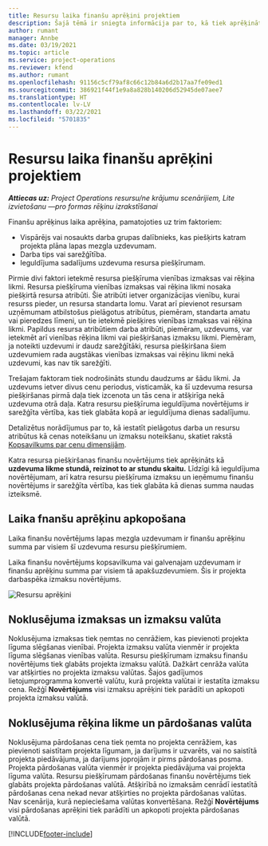 ```yaml
---
title: Resursu laika finanšu aprēķini projektiem
description: Šajā tēmā ir sniegta informācija par to, kā tiek aprēķināti laika finanšu aprēķini.
author: rumant
manager: Annbe
ms.date: 03/19/2021
ms.topic: article
ms.service: project-operations
ms.reviewer: kfend
ms.author: rumant
ms.openlocfilehash: 91156c5cf79af8c66c12b84a6d2b17aa7fe09ed1
ms.sourcegitcommit: 386921f44f1e9a8a828b140206d52945de07aee7
ms.translationtype: HT
ms.contentlocale: lv-LV
ms.lasthandoff: 03/22/2021
ms.locfileid: "5701835"
---
```

# <a name="financial-estimates-for-resource-time-on-projects"></a>Resursu laika finanšu aprēķini projektiem

_**Attiecas uz:** Project Operations resursu/ne krājumu scenārijiem, Lite izvietošanu —pro formas rēķinu izrakstīšanai_

Finanšu aprēķinus laika aprēķina, pamatojoties uz trim faktoriem: 

- Vispārējs vai nosaukts darba grupas dalībnieks, kas piešķirts katram projekta plāna lapas mezgla uzdevumam. 
- Darba tips vai sarežģītība.
- Ieguldījuma sadalījums uzdevuma resursa piešķīrumam. 

Pirmie divi faktori ietekmē resursa piešķīruma vienības izmaksas vai rēķina likmi. Resursa piešķīruma vienības izmaksas vai rēķina likmi nosaka piešķirtā resursa atribūti. Šie atribūti ietver organizācijas vienību, kurai resurss pieder, un resursa standarta lomu. Varat arī pievienot resursam uzņēmumam atbilstošus pielāgotus atribūtus, piemēram, standarta amatu vai pieredzes līmeni, un tie ietekmē piešķires vienības izmaksas vai rēķina likmi.
Papildus resursa atribūtiem darba atribūti, piemēram, uzdevums, var ietekmēt arī vienības rēķina likmi vai piešķiršanas izmaksu likmi. Piemēram, ja noteikti uzdevumi ir daudz sarežģītāki, resursa piešķiršana šiem uzdevumiem rada augstākas vienības izmaksas vai rēķinu likmi nekā uzdevumi, kas nav tik sarežģīti.   

Trešajam faktoram tiek nodrošināts stundu daudzums ar šādu likmi. Ja uzdevums ietver divus cenu periodus, visticamāk, ka šī uzdevuma resursa piešķiršanas pirmā daļa tiek izcenota un tās cena ir atšķirīga nekā uzdevuma otrā daļa. Katra resursu piešķīruma ieguldījuma novērtējums ir sarežģīta vērtība, kas tiek glabāta kopā ar ieguldījuma dienas sadalījumu.

Detalizētus norādījumus par to, kā iestatīt pielāgotus darba un resursu atribūtus kā cenas noteikšanu un izmaksu noteikšanu, skatiet rakstā [Kopsavilkums par cenu dimensijām](../pricing-costing/pricing-dimensions-overview.md).

Katra resursa piešķiršanas finanšu novērtējums tiek aprēķināts kā **uzdevuma likme stundā, reizinot to ar stundu skaitu.**  Līdzīgi kā ieguldījuma novērtējumam, arī katra resursu piešķīruma izmaksu un ieņēmumu finanšu novērtējums ir sarežģīta vērtība, kas tiek glabāta kā dienas summa naudas izteiksmē. 

## <a name="summarizing-financial-estimates-for-time"></a>Laika fnanšu aprēķinu apkopošana
Laika finanšu novērtējums lapas mezgla uzdevumam ir finanšu aprēķinu summa par visiem šī uzdevuma resursu piešķīrumiem.

Laika finanšu novērtējums kopsavilkuma vai galvenajam uzdevumam ir finanšu aprēķinu summa par visiem tā apakšuzdevumiem. Šis ir projekta darbaspēka izmaksu novērtējums. 

![Resursu aprēķini](./media/navigation12.png)

## <a name="default-cost-price-and-cost-currency"></a>Noklusējuma izmaksas un izmaksu valūta

Noklusējuma izmaksas tiek ņemtas no cenrāžiem, kas pievienoti projekta līguma slēgšanas vienībai. Projekta izmaksu valūta vienmēr ir projekta līguma slēgšanas vienības valūta. Resursu piešķīrumam izmaksu finanšu novērtējums tiek glabāts projekta izmaksu valūtā. Dažkārt cenrāža valūta var atšķirties no projekta izmaksu valūtas. Šajos gadījumos lietojumprogramma konvertē valūtu, kurā projekta valūtai ir iestatīta izmaksu cena. Režģī **Novērtējums** visi izmaksu aprēķini tiek parādīti un apkopoti projekta izmaksu valūtā. 

## <a name="default-bill-rate-and-sales-currency"></a>Noklusējuma rēķina likme un pārdošanas valūta

Noklusējuma pārdošanas cena tiek ņemta no projekta cenrāžiem, kas pievienoti saistītam projekta līgumam, ja darījums ir uzvarēts, vai no saistītā projekta piedāvājuma, ja darījums joprojām ir pirms pārdošanas posma. Projekta pārdošanas valūta vienmēr ir projekta piedāvājuma vai projekta līguma valūta. Resursu piešķīrumam pārdošanas finanšu novērtējums tiek glabāts projekta pārdošanas valūtā. Atšķirībā no izmaksām cenrādī iestatītā pārdošanas cena nekad nevar atšķirties no projekta pārdošanas valūtas. Nav scenārija, kurā nepieciešama valūtas konvertēšana. Režģī **Novērtējums** visi pārdošanas aprēķini tiek parādīti un apkopoti projekta pārdošanas valūtā. 

[!INCLUDE[footer-include](../includes/footer-banner.md)]
